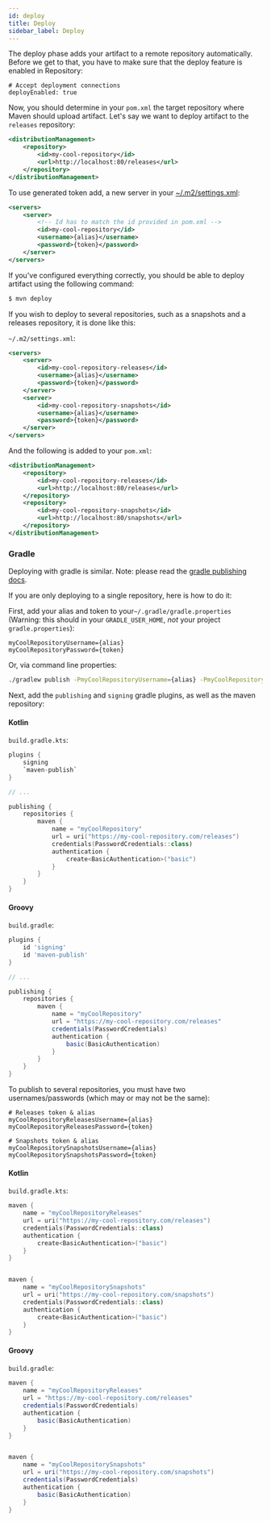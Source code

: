 ```yaml
---
id: deploy
title: Deploy
sidebar_label: Deploy
---
```


The deploy phase adds your artifact to a remote repository automatically.
Before we get to that, you have to make sure that the deploy feature is enabled in Repository:

```properties
# Accept deployment connections
deployEnabled: true
```

Now, you should determine in your `pom.xml` the target repository where Maven should upload artifact.
Let's say we want to deploy artifact to the `releases` repository:

```xml
<distributionManagement>
    <repository>
        <id>my-cool-repository</id>
        <url>http://localhost:80/releases</url>
    </repository>
</distributionManagement>
```

To use generated token add, a new server in your [~/.m2/settings.xml](https://maven.apache.org/settings.html):

```xml
<servers>
    <server>
        <!-- Id has to match the id provided in pom.xml -->
        <id>my-cool-repository</id>
        <username>{alias}</username>
        <password>{token}</password>
    </server>
</servers>
```

If you've configured everything correctly, you should be able to deploy artifact using the following command:

```bash
$ mvn deploy
```

If you wish to deploy to several repositories, such as a snapshots and a releases repository, it is done like this:

`~/.m2/settings.xml`:

```xml
<servers>
    <server>
        <id>my-cool-repository-releases</id>
        <username>{alias}</username>
        <password>{token}</password>
    </server>
    <server>
        <id>my-cool-repository-snapshots</id>
        <username>{alias}</username>
        <password>{token}</password>
    </server>
</servers>
```

And the following is added to your `pom.xml`:

```xml
<distributionManagement>
    <repository>
        <id>my-cool-repository-releases</id>
        <url>http://localhost:80/releases</url>
    </repository>
    <repository>
        <id>my-cool-repository-snapshots</id>
        <url>http://localhost:80/snapshots</url>
    </repository>
</distributionManagement>
```



### Gradle

Deploying with gradle is similar.
Note: please read the [gradle publishing docs](https://docs.gradle.org/current/userguide/publishing_maven.html).

If you are only deploying to a single repository, here is how to do it:

First, add your alias and token to your`~/.gradle/gradle.properties` (Warning: this should in your `GRADLE_USER_HOME`, *not* your project `gradle.properties`):

```properties
myCoolRepositoryUsername={alias}
myCoolRepositoryPassword={token}
```

Or, via command line properties:

```bash
./gradlew publish -PmyCoolRepositoryUsername={alias} -PmyCoolRepositoryPassword={token}
```



Next, add the `publishing` and `signing` gradle plugins, as well as the maven repository:

#### Kotlin

`build.gradle.kts`:

```kotlin
plugins {
    signing
    `maven-publish`
}

// ...

publishing {
    repositories {
        maven {
            name = "myCoolRepository"
            url = uri("https://my-cool-repository.com/releases")
            credentials(PasswordCredentials::class)
            authentication {
                create<BasicAuthentication>("basic")
            }
        }
    }
}
```

#### Groovy

`build.gradle`:

```groovy
plugins {
    id 'signing'
    id 'maven-publish'
}

// ...

publishing {
    repositories {
        maven {
            name = "myCoolRepository"
            url = "https://my-cool-repository.com/releases"
            credentials(PasswordCredentials)
            authentication {
                basic(BasicAuthentication)
            }
        }
    }
}
```



To publish to several repositories, you must have two usernames/passwords (which may or may not be the same):

```properties
# Releases token & alias
myCoolRepositoryReleasesUsername={alias}
myCoolRepositoryReleasesPassword={token}

# Snapshots token & alias
myCoolRepositorySnapshotsUsername={alias}
myCoolRepositorySnapshotsPassword={token}
```

#### Kotlin

`build.gradle.kts`:

```kotlin
maven {
    name = "myCoolRepositoryReleases"
    url = uri("https://my-cool-repository.com/releases")
    credentials(PasswordCredentials::class)
    authentication {
        create<BasicAuthentication>("basic")
    }
}


maven {
    name = "myCoolRepositorySnapshots"
    url = uri("https://my-cool-repository.com/snapshots")
    credentials(PasswordCredentials::class)
    authentication {
        create<BasicAuthentication>("basic")
    }
}
```

#### Groovy

`build.gradle`:

```groovy
maven {
    name = "myCoolRepositoryReleases"
    url = "https://my-cool-repository.com/releases"
    credentials(PasswordCredentials)
    authentication {
        basic(BasicAuthentication)
    }
}


maven {
    name = "myCoolRepositorySnapshots"
    url = uri("https://my-cool-repository.com/snapshots")
    credentials(PasswordCredentials)
    authentication {
        basic(BasicAuthentication)
    }
}

```